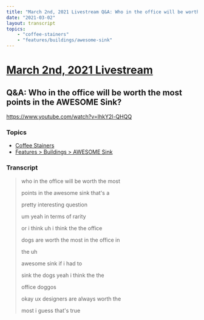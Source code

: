 ```yaml
---
title: "March 2nd, 2021 Livestream Q&A: Who in the office will be worth the most points in the AWESOME Sink?"
date: "2021-03-02"
layout: transcript
topics:
    - "coffee-stainers"
    - "features/buildings/awesome-sink"
---
```

# [March 2nd, 2021 Livestream](../2021-03-02.md)
## Q&A: Who in the office will be worth the most points in the AWESOME Sink?
https://www.youtube.com/watch?v=IhkY2l-QHQQ

### Topics
* [Coffee Stainers](../topics/coffee-stainers.md)
* [Features > Buildings > AWESOME Sink](../topics/features/buildings/awesome-sink.md)

### Transcript

> who in the office will be worth the most
>
> points in the awesome sink that's a
>
> pretty interesting question
>
> um yeah in terms of rarity
>
> or i think uh i think the the office
>
> dogs are worth the most in the office in
>
> the uh
>
> awesome sink if i had to
>
> sink the dogs yeah i think the the
>
> office doggos
>
> okay ux designers are always worth the
>
> most i guess that's true
